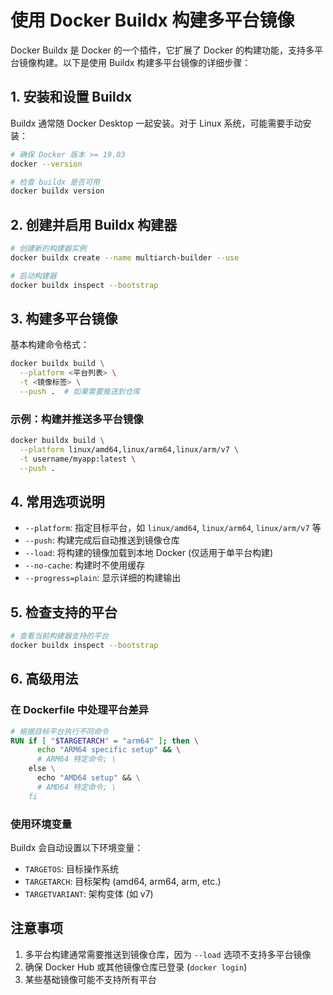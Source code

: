 # 使用 Docker Buildx 构建多平台镜像

Docker Buildx 是 Docker 的一个插件，它扩展了 Docker 的构建功能，支持多平台镜像构建。以下是使用 Buildx 构建多平台镜像的详细步骤：

## 1. 安装和设置 Buildx

Buildx 通常随 Docker Desktop 一起安装。对于 Linux 系统，可能需要手动安装：

```bash
# 确保 Docker 版本 >= 19.03
docker --version

# 检查 buildx 是否可用
docker buildx version
```

## 2. 创建并启用 Buildx 构建器

```bash
# 创建新的构建器实例
docker buildx create --name multiarch-builder --use

# 启动构建器
docker buildx inspect --bootstrap
```

## 3. 构建多平台镜像

基本构建命令格式：

```bash
docker buildx build \
  --platform <平台列表> \
  -t <镜像标签> \
  --push .  # 如果需要推送到仓库
```

### 示例：构建并推送多平台镜像

```bash
docker buildx build \
  --platform linux/amd64,linux/arm64,linux/arm/v7 \
  -t username/myapp:latest \
  --push .
```

## 4. 常用选项说明

- `--platform`: 指定目标平台，如 `linux/amd64`, `linux/arm64`, `linux/arm/v7` 等
- `--push`: 构建完成后自动推送到镜像仓库
- `--load`: 将构建的镜像加载到本地 Docker (仅适用于单平台构建)
- `--no-cache`: 构建时不使用缓存
- `--progress=plain`: 显示详细的构建输出

## 5. 检查支持的平台

```bash
# 查看当前构建器支持的平台
docker buildx inspect --bootstrap
```

## 6. 高级用法

### 在 Dockerfile 中处理平台差异

```dockerfile
# 根据目标平台执行不同命令
RUN if [ "$TARGETARCH" = "arm64" ]; then \
      echo "ARM64 specific setup" && \
      # ARM64 特定命令; \
    else \
      echo "AMD64 setup" && \
      # AMD64 特定命令; \
    fi
```

### 使用环境变量

Buildx 会自动设置以下环境变量：
- `TARGETOS`: 目标操作系统
- `TARGETARCH`: 目标架构 (amd64, arm64, arm, etc.)
- `TARGETVARIANT`: 架构变体 (如 v7)

## 注意事项

1. 多平台构建通常需要推送到镜像仓库，因为 `--load` 选项不支持多平台镜像
2. 确保 Docker Hub 或其他镜像仓库已登录 (`docker login`)
3. 某些基础镜像可能不支持所有平台

   

